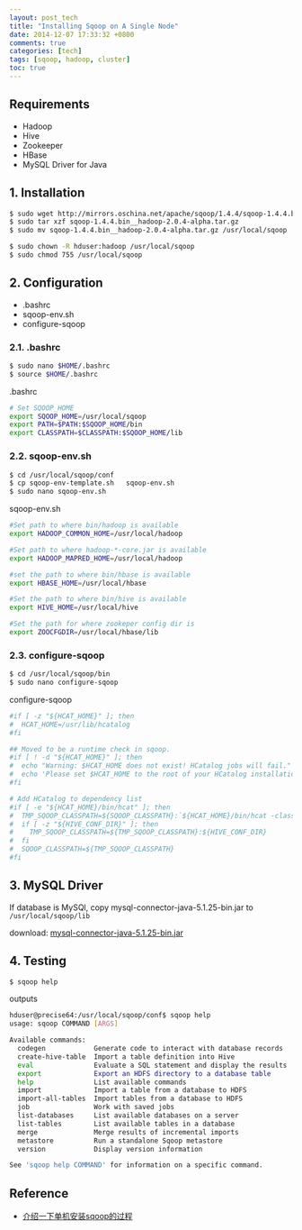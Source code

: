 ```yaml
---
layout: post_tech
title: "Installing Sqoop on A Single Node"
date: 2014-12-07 17:33:32 +0800
comments: true
categories: [tech]
tags: [sqoop, hadoop, cluster]
toc: true
---
```


## Requirements

- Hadoop
- Hive
- Zookeeper
- HBase
- MySQL Driver for Java

## 1. Installation

```bash
$ sudo wget http://mirrors.oschina.net/apache/sqoop/1.4.4/sqoop-1.4.4.bin__hadoop-2.0.4-alpha.tar.gz
$ sudo tar xzf sqoop-1.4.4.bin__hadoop-2.0.4-alpha.tar.gz
$ sudo mv sqoop-1.4.4.bin__hadoop-2.0.4-alpha.tar.gz /usr/local/sqoop

$ sudo chown -R hduser:hadoop /usr/local/sqoop
$ sudo chmod 755 /usr/local/sqoop
```

## 2. Configuration

- .bashrc
- sqoop-env.sh
- configure-sqoop

### 2.1. .bashrc

```bash
$ sudo nano $HOME/.bashrc
$ source $HOME/.bashrc
```

.bashrc

```bash
# Set SQOOP_HOME
export SQOOP_HOME=/usr/local/sqoop
export PATH=$PATH:$SQOOP_HOME/bin
export CLASSPATH=$CLASSPATH:$SQOOP_HOME/lib
```


### 2.2. sqoop-env.sh

```bash
$ cd /usr/local/sqoop/conf
$ cp sqoop-env-template.sh   sqoop-env.sh
$ sudo nano sqoop-env.sh
```

sqoop-env.sh

```bash sqoop-env.sh
#Set path to where bin/hadoop is available
export HADOOP_COMMON_HOME=/usr/local/hadoop

#Set path to where hadoop-*-core.jar is available
export HADOOP_MAPRED_HOME=/usr/local/hadoop

#set the path to where bin/hbase is available
export HBASE_HOME=/usr/local/hbase

#Set the path to where bin/hive is available
export HIVE_HOME=/usr/local/hive

#Set the path for where zookeper config dir is
export ZOOCFGDIR=/usr/local/hbase/lib
```

### 2.3. configure-sqoop

```bash
$ cd /usr/local/sqoop/bin
$ sudo nano configure-sqoop
```

configure-sqoop

```bash configure-sqoop
#if [ -z "${HCAT_HOME}" ]; then
#  HCAT_HOME=/usr/lib/hcatalog
#fi

## Moved to be a runtime check in sqoop.
#if [ ! -d "${HCAT_HOME}" ]; then
#  echo "Warning: $HCAT_HOME does not exist! HCatalog jobs will fail." 
#  echo 'Please set $HCAT_HOME to the root of your HCatalog installation.'
#fi

# Add HCatalog to dependency list
#if [ -e "${HCAT_HOME}/bin/hcat" ]; then
#  TMP_SQOOP_CLASSPATH=${SQOOP_CLASSPATH}:`${HCAT_HOME}/bin/hcat -classpath`
#  if [ -z "${HIVE_CONF_DIR}" ]; then
#    TMP_SQOOP_CLASSPATH=${TMP_SQOOP_CLASSPATH}:${HIVE_CONF_DIR}
#  fi
#  SQOOP_CLASSPATH=${TMP_SQOOP_CLASSPATH}
#fi
```

## 3. MySQL Driver

If database is MySQl, copy mysql-connector-java-5.1.25-bin.jar to `/usr/local/sqoop/lib`

download: [mysql-connector-java-5.1.25-bin.jar](http://yun.baidu.com/share/link?shareid=903445453&uk=3826203270)


## 4. Testing

```bash
$ sqoop help
```

outputs

```bash
hduser@precise64:/usr/local/sqoop/conf$ sqoop help
usage: sqoop COMMAND [ARGS]

Available commands:
  codegen            Generate code to interact with database records
  create-hive-table  Import a table definition into Hive
  eval               Evaluate a SQL statement and display the results
  export             Export an HDFS directory to a database table
  help               List available commands
  import             Import a table from a database to HDFS
  import-all-tables  Import tables from a database to HDFS
  job                Work with saved jobs
  list-databases     List available databases on a server
  list-tables        List available tables in a database
  merge              Merge results of incremental imports
  metastore          Run a standalone Sqoop metastore
  version            Display version information

See 'sqoop help COMMAND' for information on a specific command.
```

## Reference

- [介绍一下单机安装sqoop的过程](http://yuanxiaolong.gitcafe.com/blog/2014/08/17/install-sqoop-on-local/)
